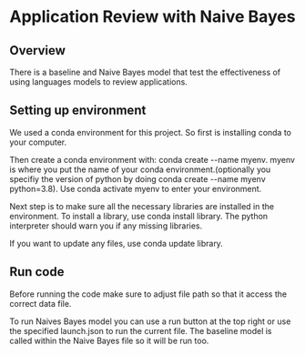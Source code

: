# Application Review with Naive Bayes 

## Overview
There is a baseline and Naive Bayes model that test the effectiveness of using languages models to review applications.

## Setting up environment
We used a conda environment for this project. So first is installing conda to your computer.

Then create a conda environment with: conda create --name myenv. myenv is where you put the name of your conda environment.(optionally you specifiy the version of python by doing conda create --name myenv python=3.8).
Use conda activate myenv to enter your environment.

Next step is to make sure all the necessary libraries are installed in the environment. To install a library, use conda install library. The python interpreter should warn you if any missing libraries.

If you want to update any files, use conda update library. 

## Run code
Before running the code make sure to adjust file path so that it access the correct data file. 

To run Naives Bayes model you can use a run button at the top right or use the specified launch.json to run the current file. The baseline model is called within the Naive Bayes file so it will be run too. 


